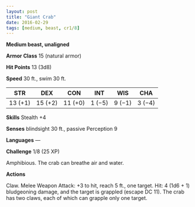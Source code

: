 ```yaml
---
layout: post
title: "Giant Crab"
date: 2016-02-29
tags: [medium, beast, cr1/8]
---
```


**Medium beast, unaligned**

**Armor Class** 15 (natural armor)

**Hit Points** 13 (3d8)

**Speed** 30 ft., swim 30 ft.

|   STR   |   DEX   |   CON   |   INT   |   WIS   |   CHA   |
|:-----:|:-----:|:-----:|:-----:|:-----:|:-----:|
| 13 (+1) | 15 (+2) | 11 (+0) | 1 (−5) | 9 (−1) | 3 (−4) |

**Skills** Stealth +4 

**Senses** blindsight 30 ft., passive Perception 9 

**Languages** — 

**Challenge** 1/8 (25 XP)

 Amphibious. The crab can breathe air and water. 

**Actions** 

Claw. Melee Weapon Attack: +3 to hit, reach 5 ft., one target. Hit: 4 (1d6 + 1) bludgeoning damage, and the target is grappled (escape DC 11). The crab has two claws, each of which can grapple only one target.